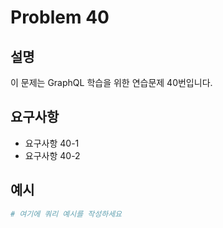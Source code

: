 # Problem 40

## 설명
이 문제는 GraphQL 학습을 위한 연습문제 40번입니다.

## 요구사항
- 요구사항 40-1
- 요구사항 40-2

## 예시
```graphql
# 여기에 쿼리 예시를 작성하세요
```
